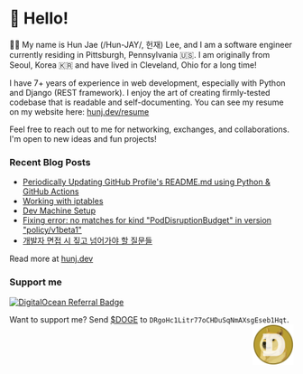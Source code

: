 # :wave: Hello!

🙋‍♂️ My name is Hun Jae (/Hun-JAY/, 헌재) Lee, and I am a software engineer currently residing in Pittsburgh, Pennsylvania :us:. I am originally from Seoul, Korea :kr: and have lived in Cleveland, Ohio for a long time!

I have 7+ years of experience in web development, especially with Python and Django (REST framework). I enjoy the art of creating firmly-tested codebase that is readable and self-documenting. You can see my resume on my website here: [hunj.dev/resume](https://hunj.dev/resume)

Feel free to reach out to me for networking, exchanges, and collaborations. I'm open to new ideas and fun projects!

### Recent Blog Posts
- [Periodically Updating GitHub Profile's README.md using Python & GitHub Actions](https://hunj.dev/updating-readme-md-using-python-github-actions/)
- [Working with iptables](https://hunj.dev/working-with-iptables/)
- [Dev Machine Setup](https://hunj.dev/dev-machine-setup/)
- [Fixing error: no matches for kind "PodDisruptionBudget" in version "policy/v1beta1"](https://hunj.dev/no-matches-for-kind-poddisruptionbudget-in-version-policy-v1beta1/)
- [개발자 면접 시 짚고 넘어가야 할 질문들](https://hunj.dev/interview-questions/)

Read more at [hunj.dev](https://hunj.dev)

### Support me

[![DigitalOcean Referral Badge](https://web-platforms.sfo2.cdn.digitaloceanspaces.com/WWW/Badge%201.svg)](https://www.digitalocean.com/?refcode=2088dd639895&utm_campaign=Referral_Invite&utm_medium=Referral_Program&utm_source=badge)

<div>
Want to support me? Send <a href="https://dogecoin.com/" target="_blank">$DOGE</a> to <code>DRgoHc1Litr77oCHDuSqNmAXsgEseb1Hqt</code>. <img src="img/dogecoin.png" align="right" width="72" height="72">
</div>
